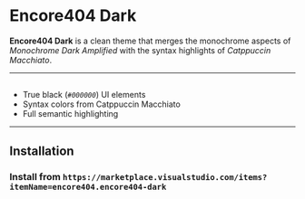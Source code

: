 # Encore404 Dark 
 
**Encore404 Dark** is a clean theme that merges the monochrome aspects of *Monochrome Dark Amplified* with the syntax highlights of *Catppuccin Macchiato*.

---

##
 - True black (*`#000000`*) UI elements
 - Syntax colors from Catppuccin Macchiato 
 - Full semantic highlighting
  
---

## Installation

### Install from `https://marketplace.visualstudio.com/items?itemName=encore404.encore404-dark`